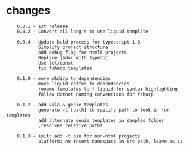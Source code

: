 # changes

        0.0.1 - 1st release
        0.0.2 - Convert all lang's to use liquid template

        0.0.4 - Update buld process for typescript 1.8
                Simplify project structure
                Add debug flag for html5 projects
                Replace jsdoc with typedoc
                Use let/const
                fix fsharp templates

        0.1.0 - move mkdirp to dependencies
                move liquid.coffee to dependencies
                rename templates to *.liquid for syntax highlighting
                follow dotnet naming conventions for fsharp

        0.1.2 - add vala & genie templates
                generate -t [path] to specify path to look in for templates
                add alternate genie templates in samples folder
                ,resolves relative paths

        0.1.3 - init: add -t bin for non-html projects
                platform: no insert namespace in src path, leave as is
                